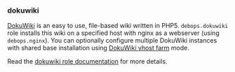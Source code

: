 ### dokuwiki

[DokuWiki](https://www.dokuwiki.org/) is an easy to use, file-based wiki
written in PHP5. `debops.dokuwiki` role installs this wiki on a
specified host with nginx as a webserver (using `debops.nginx`). You can
optionally configure multiple DokuWiki instances with shared base
installation using [DokuWiki vhost farm](https://www.dokuwiki.org/farms)
mode.

Read the [dokuwiki role documentation](https://docs.debops.org/en/HEAD/ansible/roles/dokuwiki/) for more details.
